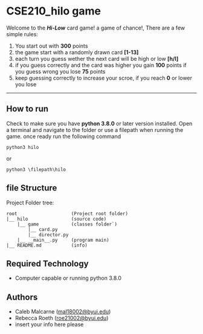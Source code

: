 # CSE210_hilo game
Welcome to the **_Hi-Low_** card game! a game of chance!, There are a few simple rules:

1. You start out with **300** points
2. the game start with a randomly drawn card **[1-13]**
3. each turn you guess wether the next card    will be high or low **[h/l]**
4. if you guess correctly and the card was higher you gain **100** points if you guess wrong you lose **75** points
5. keep guessing correctly to increase your scroe, if you reach **0** or lower you lose

---

## How to run
Check to make sure you have **python 3.8.0** or later version installed. Open a terminal
and navigate to the folder or use a filepath when running the game. once ready run the following command
```
python3 hilo
```
or
```
python3 \filepath\hilo
```

## file Structure
Project Folder tree:
```
root                    (Project root folder)
|__ hilo                (source code)
    |__ game            (classes folder`)
        |__ card.py
        |__ director.py
    |__ __main__.py     (program main)
|__ README.md           (info)
```
## Required Technology
* Computer capable or running python 3.8.0

## Authors
* Caleb Malcarne (mal18002@byui.edu)
* Rebecca Roeth (roe21002@byui.edu)
* insert your info here please  
